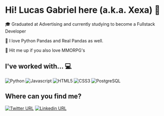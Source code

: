 # Hi! Lucas Gabriel here (a.k.a. Xexa) 👋

🎓 Graduated at Advertising and currently studying to become a Fullstack Developer

🐼 I love Python Pandas and Real Pandas as well.

👹 Hit me up if you also love MMORPG's

## I've worked with... 💻

![Python](https://img.shields.io/badge/Python-v3.7-blue) ![Javascript](https://img.shields.io/static/v1?label=&message=Javascript&color=yellowgreen) ![HTML5](https://img.shields.io/static/v1?label=&message=HTML5&color=red) ![CSS3](https://img.shields.io/static/v1?label=&message=CSS3&color=blue) ![PostgreSQL](https://img.shields.io/static/v1?label=&message=PostgreSQL&color=blue) 


## Where can you find me?

[![Twitter URL](https://img.shields.io/twitter/url?color=%231DA1F2&label=follow&logo=twitter&logoColor=%231DA1F2&style=flat-square&url=https%3A%2F%2Ftwitter.com%2Fbuxexalg)](https://twitter.com/buxexalg) [![Linkedin URL](https://img.shields.io/twitter/url?color=%230072b1&label=connect&logo=linkedin&logoColor=%230072b1&style=flat-square&url=https%3A%2F%2Fwww.linkedin.com%2Fin%2Flucas-romano-alc%2F)](https://www.linkedin.com/in/lucas-romano-alc/)
